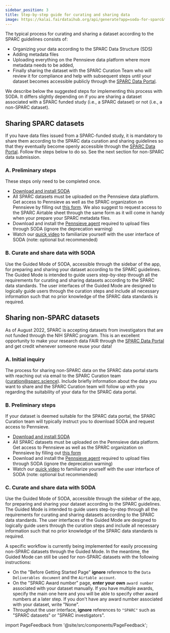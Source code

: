 ```yaml
---
sidebar_position: 3
title: Step-by-step guide for curating and sharing data
image: https://kalai.fairdataihub.org/api/generate?app=soda-for-sparc&title=Step-by-step%20guide%20to%20organize%20and%20submit%20SPARC%20datasets%20with%20SODA%20for%20SPARC&description=Getting%20Started
---
```


The typical process for curating and sharing a dataset according to the SPARC guidelines consists of:

- Organizing your data according to the SPARC Data Structure (SDS)
- Adding metadata files
- Uploading everything on the Pennsieve data platform where more metadata needs to be added,
- Finally sharing the dataset with the SPARC Curation Team who will review it for compliance and help with subsequent steps until your dataset becomes accessible publicly through the [SPARC Data Portal](https://sparc.science/).

We describe below the suggested steps for implementing this process with SODA. It differs slightly depending on if you are sharing a dataset associated with a SPARC funded study (i.e., a SPARC dataset) or not (i.e., a non-SPARC dataset).

## Sharing SPARC datasets

If you have data files issued from a SPARC-funded study, it is mandatory to share them according to the SPARC data curation and sharing guidelines so that they eventually become openly accessible through the [SPARC Data Portal](https://sparc.science/). Follow the steps below to do so. See the next section for non-SPARC data submission.

### A. Preliminary steps

These steps only need to be completed once.

- <a href="../getting-started/download-soda" target="\_blank"> Download and install SODA </a>
- All SPARC datasets must be uploaded on the Pennsieve data platform. Get access to Pennsieve as well as the SPARC organization on Pennsieve by filling out [this form](https://www.wrike.com/frontend/requestforms/index.html?token=eyJhY2NvdW50SWQiOjMyMDM1ODgsInRhc2tGb3JtSWQiOjUwMzQzN30JNDgwNTg4NjU3MjA3Nwk0MTg5ZTY0ODEyZGYxNTU1ZDJkYmU5MzIxNWZiNTQyZWUwZTMzY2U4NDQ5ODI0ZWI0YzZiMWZhNjVhYzgyOTRm). We also suggest to request access to the SPARC Airtable sheet through the same form as it will come in handy when your prepare your SPARC metadata files.
- Download and install the [Pennsieve agent](https://docs.pennsieve.io/v1/docs/the-pennsieve-agent) required to upload files through SODA (ignore the deprecation warning)
- Watch our [quick video](../getting-started/user-interface) to familiarize yourself with the user interface of SODA (note: optional but recommended)

### B. Curate and share data with SODA

Use the Guided Mode of SODA, accessible through the sidebar of the app, for preparing and sharing your dataset according to the SPARC guidelines. The Guided Mode is intended to guide users step-by-step through all the requirements for curating and sharing datasets according to the SPARC data standards. The user interfaces of the Guided Mode are designed to logically guide users through the curation steps and include all necessary information such that no prior knowledge of the SPARC data standards is required.

## Sharing non-SPARC datasets

As of August 2022, SPARC is accepting datasets from investigators that are not funded through the NIH SPARC program. This is an excellent opportunity to make your research data FAIR through the [SPARC Data Portal](https://sparc.science/) and get credit whenever someone reuse your data!

### A. Initial inquiry

The process for sharing non-SPARC data on the SPARC data portal starts with reaching out via email to the SPARC Curation team (curation@sparc.science). Include briefly information about the data you want to share and the SPARC Curation team will follow up with you regarding the suitability of your data for the SPARC data portal.

### B. Preliminary steps

If your dataset is deemed suitable for the SPARC data portal, the SPARC Curation team will typically instruct you to download SODA and request access to Pennsieve.

- <a href="../getting-started/download-soda" target="\_blank"> Download and install SODA </a>
- All SPARC datasets must be uploaded on the Pennsieve data platform. Get access to Pennsieve as well as the SPARC organization on Pennsieve by filling out [this form](https://www.wrike.com/frontend/requestforms/index.html?token=eyJhY2NvdW50SWQiOjMyMDM1ODgsInRhc2tGb3JtSWQiOjUwMzQzN30JNDgwNTg4NjU3MjA3Nwk0MTg5ZTY0ODEyZGYxNTU1ZDJkYmU5MzIxNWZiNTQyZWUwZTMzY2U4NDQ5ODI0ZWI0YzZiMWZhNjVhYzgyOTRm)
- Download and install the [Pennsieve agent](https://docs.pennsieve.io/v1/docs/the-pennsieve-agent) required to upload files through SODA (ignore the deprecation warning)
- Watch our [quick video](../getting-started/user-interface) to familiarize yourself with the user interface of SODA (note: optional but recommended)

### C. Curate and share data with SODA

Use the Guided Mode of SODA, accessible through the sidebar of the app, for preparing and sharing your dataset according to the SPARC guidelines. The Guided Mode is intended to guide users step-by-step through all the requirements for curating and sharing datasets according to the SPARC data standards. The user interfaces of the Guided Mode are designed to logically guide users through the curation steps and include all necessary information such that no prior knowledge of the SPARC data standards is required.

A specific workflow is currently being implemented for easily processing non-SPARC datasets through the Guided Mode. In the meantime, the Guided Mode can still be used for non-SPARC datasets with the following instructions:

- On the "Before Getting Started Page" **ignore** reference to the `Data Deliverables document` and the `Airtable account`.
- On the "SPARC Award number" page, **enter your own** `award number` associated with your dataset manually. If you have multiple awards, specify the main one here and you will be able to specify other award numbers at a later step. If you don't have any award number associated with your dataset, write "None".
- Throughout the user interface, **ignore** references to `"SPARC"` such as "SPARC datasets" or "SPARC investigators".

import PageFeedback from '@site/src/components/PageFeedback';

<PageFeedback />
